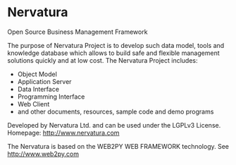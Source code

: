 Nervatura
=========

Open Source Business Management Framework

The purpose of Nervatura Project is to develop such data model, tools and knowledge database which allows to build safe and flexible management solutions quickly and at low cost.
The Nervatura Project includes:
- Object Model
- Application Server
- Data Interface
- Programming Interface
- Web Client
- and other documents, resources, sample code and demo programs

Developed by Nervatura Ltd. and can be used under the LGPLv3 License.
Homepage: http://www.nervatura.com

The Nervatura is based on the WEB2PY WEB FRAMEWORK technology.
See http://www.web2py.com
